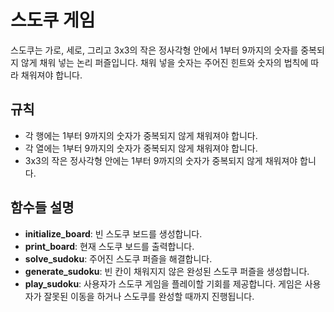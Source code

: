 # 스도쿠 게임

스도쿠는 가로, 세로, 그리고 3x3의 작은 정사각형 안에서 1부터 9까지의 숫자를 중복되지 않게 채워 넣는 논리 퍼즐입니다. 채워 넣을 숫자는 주어진 힌트와 숫자의 법칙에 따라 채워져야 합니다.

## 규칙
- 각 행에는 1부터 9까지의 숫자가 중복되지 않게 채워져야 합니다.
- 각 열에는 1부터 9까지의 숫자가 중복되지 않게 채워져야 합니다.
- 3x3의 작은 정사각형 안에는 1부터 9까지의 숫자가 중복되지 않게 채워져야 합니다.

## 함수들 설명
- **initialize_board**: 빈 스도쿠 보드를 생성합니다.
- **print_board**: 현재 스도쿠 보드를 출력합니다.
- **solve_sudoku**: 주어진 스도쿠 퍼즐을 해결합니다.
- **generate_sudoku**: 빈 칸이 채워지지 않은 완성된 스도쿠 퍼즐을 생성합니다.
- **play_sudoku**: 사용자가 스도쿠 게임을 플레이할 기회를 제공합니다. 게임은 사용자가 잘못된 이동을 하거나 스도쿠를 완성할 때까지 진행됩니다.
